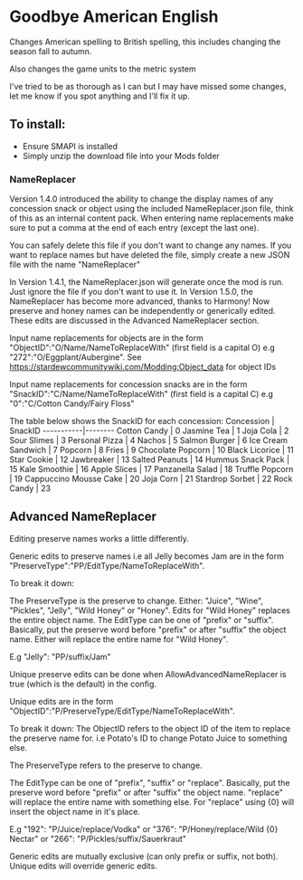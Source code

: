 # Goodbye American English #

Changes American spelling to British spelling, this includes changing the season fall to autumn.

Also changes the game units to the metric system

I've tried to be as thorough as I can but I may have missed some changes, let me know if you spot anything and I'll fix it up.

## To install: ##
- Ensure SMAPI is installed
- Simply unzip the download file into your Mods folder

### NameReplacer ###
Version 1.4.0 introduced the ability to change the display names of any concession snack or object using the included NameReplacer.json file, think of this as an internal content pack. When entering name replacements make sure to put a comma at the end of each entry (except the last one). 

You can safely delete this file if you don't want to change any names. If you want to replace names but have deleted the file, simply create a new JSON file with the name "NameReplacer"

In Version 1.4.1, the NameReplacer.json will generate once the mod is run. Just ignore the file if you don't want to use it.
In Version 1.5.0, the NameReplacer has become more advanced, thanks to Harmony! Now preserve and honey names can be independently or generically edited. These edits are discussed in the Advanced NameReplacer section.

Input name replacements for objects are in the form "ObjectID":"O/Name/NameToReplaceWith" (first field is a capital O) e.g "272":"O/Eggplant/Aubergine". See https://stardewcommunitywiki.com/Modding:Object_data for object IDs

Input name replacements for concession snacks are in the form "SnackID":"C/Name/NameToReplaceWith" (first field is a capital C) e.g "0":"C/Cotton Candy/Fairy Floss"

The table below shows the SnackID for each concession:
Concession | SnackID
-----------|--------
Cotton Candy | 0
Jasmine Tea | 1
Joja Cola | 2
Sour Slimes | 3
Personal Pizza | 4
Nachos | 5
Salmon Burger | 6
Ice Cream Sandwich | 7
Popcorn | 8
Fries | 9
Chocolate Popcorn | 10
Black Licorice | 11
Star Cookie | 12
Jawbreaker | 13
Salted Peanuts | 14
Hummus Snack Pack | 15
Kale Smoothie | 16
Apple Slices | 17
Panzanella Salad | 18
Truffle Popcorn | 19
Cappuccino Mousse Cake | 20
Joja Corn | 21
Stardrop Sorbet | 22
Rock Candy | 23

## Advanced NameReplacer ##

Editing preserve names works a little differently.

Generic edits to preserve names i.e all Jelly becomes Jam are in the form "PreserveType":"PP/EditType/NameToReplaceWith".

To break it down:

The PreserveType is the preserve to change. Either: "Juice", "Wine", "Pickles", "Jelly", "Wild Honey" or "Honey". Edits for "Wild Honey" replaces the entire object name.
The EditType can be one of "prefix" or "suffix". Basically, put the preserve word before "prefix" or after "suffix" the object name. Either will replace the entire name for "Wild Honey".

E.g "Jelly": "PP/suffix/Jam"

Unique preserve edits can be done when AllowAdvancedNameReplacer is true (which is the default) in the config. 

Unique edits are in the form "ObjectID":"P/PreserveType/EditType/NameToReplaceWith".

To break it down:
The ObjectID refers to the object ID of the item to replace the preserve name for. i.e Potato's ID to change Potato Juice to something else.

The PreserveType refers to the preserve to change.

The EditType can be one of "prefix", "suffix" or "replace". Basically, put the preserve word before "prefix" or after "suffix" the object name. "replace" will replace the entire name with something else. For "replace" using {0} will insert the object name in it's place.

E.g "192": "P/Juice/replace/Vodka" or "376": "P/Honey/replace/Wild {0} Nectar" or "266": "P/Pickles/suffix/Sauerkraut"

Generic  edits are mutually exclusive (can only prefix or suffix, not both). Unique edits will override generic edits.



